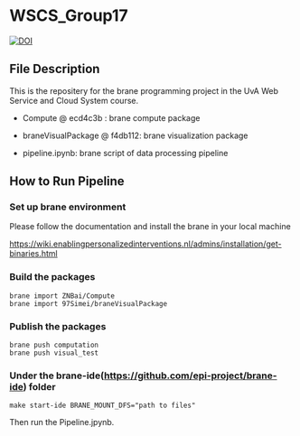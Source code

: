 # WSCS_Group17
[![DOI](https://zenodo.org/badge/498253114.svg)](https://zenodo.org/badge/latestdoi/498253114)
## File Description
This is the repositery for the brane programming project in the UvA Web Service and Cloud System course.

- Compute @ ecd4c3b : brane compute package

- braneVisualPackage @ f4db112: brane visualization package

- pipeline.ipynb: brane script of data processing pipeline

## How to Run Pipeline
### Set up brane environment
Please follow the documentation and install the brane in your local machine

https://wiki.enablingpersonalizedinterventions.nl/admins/installation/get-binaries.html

### Build the packages
```
brane import ZNBai/Compute
brane import 97Simei/braneVisualPackage
```
### Publish the packages
```
brane push computation
brane push visual_test
```
### Under the brane-ide(https://github.com/epi-project/brane-ide) folder
```
make start-ide BRANE_MOUNT_DFS="path to files"
```
Then run the Pipeline.jpynb.
